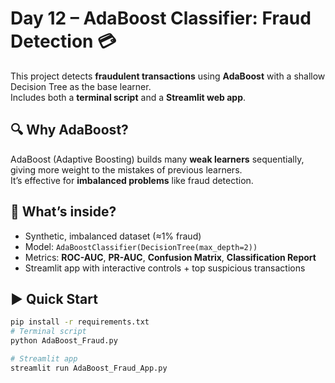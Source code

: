 # Day 12 – AdaBoost Classifier: Fraud Detection 💳

This project detects **fraudulent transactions** using **AdaBoost** with a shallow Decision Tree as the base learner.  
Includes both a **terminal script** and a **Streamlit web app**.

## 🔍 Why AdaBoost?
AdaBoost (Adaptive Boosting) builds many **weak learners** sequentially, giving more weight to the mistakes of previous learners.  
It’s effective for **imbalanced problems** like fraud detection.

## 🧠 What’s inside?
- Synthetic, imbalanced dataset (≈1% fraud)
- Model: `AdaBoostClassifier(DecisionTree(max_depth=2))`
- Metrics: **ROC-AUC**, **PR-AUC**, **Confusion Matrix**, **Classification Report**
- Streamlit app with interactive controls + top suspicious transactions

## ▶️ Quick Start
```bash
pip install -r requirements.txt
# Terminal script
python AdaBoost_Fraud.py

# Streamlit app
streamlit run AdaBoost_Fraud_App.py
